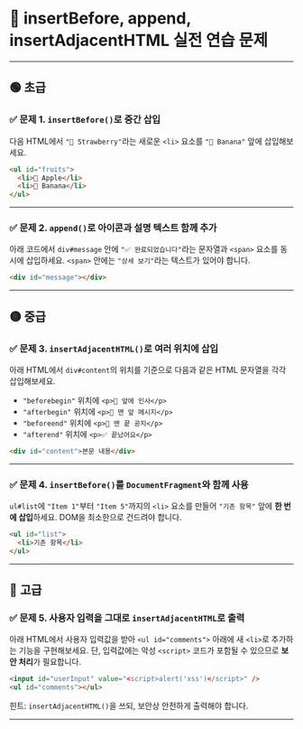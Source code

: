 # 🧪 insertBefore, append, insertAdjacentHTML 실전 연습 문제

---

## 🟢 초급

### ✅ 문제 1. `insertBefore()`로 중간 삽입

다음 HTML에서 `"🍓 Strawberry"`라는 새로운 `<li>` 요소를 `"🍌 Banana"` 앞에 삽입해보세요.

```html
<ul id="fruits">
  <li>🍎 Apple</li>
  <li>🍌 Banana</li>
</ul>
```

---

### ✅ 문제 2. `append()`로 아이콘과 설명 텍스트 함께 추가

아래 코드에서 `div#message` 안에 `"✅ 완료되었습니다"`라는 문자열과 `<span>` 요소를 동시에 삽입하세요. `<span>` 안에는 `"상세 보기"`라는 텍스트가 있어야 합니다.

```html
<div id="message"></div>
```

---

## 🟡 중급

### ✅ 문제 3. `insertAdjacentHTML()`로 여러 위치에 삽입

아래 HTML에서 `div#content`의 위치를 기준으로 다음과 같은 HTML 문자열을 각각 삽입해보세요.

- `"beforebegin"` 위치에 `<p>👋 앞에 인사</p>`
- `"afterbegin"` 위치에 `<p>💬 맨 앞 메시지</p>`
- `"beforeend"` 위치에 `<p>📌 맨 끝 공지</p>`
- `"afterend"` 위치에 `<p>✅ 끝났어요</p>`

```html
<div id="content">본문 내용</div>
```

---

### ✅ 문제 4. `insertBefore()`를 `DocumentFragment`와 함께 사용

`ul#list`에 `"Item 1"`부터 `"Item 5"`까지의 `<li>` 요소를 만들어 `"기존 항목"` 앞에 **한 번에 삽입**하세요. DOM을 최소한으로 건드려야 합니다.

```html
<ul id="list">
  <li>기존 항목</li>
</ul>
```

---

## 🔴 고급

### ✅ 문제 5. 사용자 입력을 그대로 `insertAdjacentHTML`로 출력

아래 HTML에서 사용자 입력값을 받아 `<ul id="comments">` 아래에 새 `<li>`로 추가하는 기능을 구현해보세요. 단, 입력값에는 악성 `<script>` 코드가 포함될 수 있으므로 **보안 처리**가 필요합니다.

```html
<input id="userInput" value="<script>alert('xss')</script>" />
<ul id="comments"></ul>
```

힌트: `insertAdjacentHTML()`을 쓰되, 보안상 안전하게 출력해야 합니다.

---
